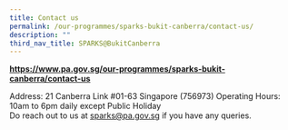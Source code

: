 ```yaml
---
title: Contact us
permalink: /our-programmes/sparks-bukit-canberra/contact-us/
description: ""
third_nav_title: SPARKS@BukitCanberra
---
```

<b>https://www.pa.gov.sg/our-programmes/sparks-bukit-canberra/contact-us</b><br>


Address: 21 Canberra Link #01-63 Singapore (756973)
Operating Hours: 10am to 6pm daily except Public Holiday   
Do reach out to us  at sparks@pa.gov.sg if you have any queries. 
